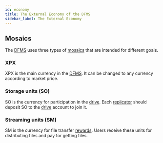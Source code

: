 ```yaml
---
id: economy
title: The External Economy of the DFMS
sidebar_label: The External Economy
---
```


## Mosaics

The [DFMS](what_is.md) uses three types of [mosaics](https://bcdocs.xpxsirius.io/docs/built-in-features/mosaic/) that are intended for different goals.

### XPX

XPX is the main currency in the [DFMS](what_is.md). It can be changed to any currency according to market price.

### Storage units (SO)

SO is the currency for participation in the [drive](../built_in_features/drive/overview.md). Each [replicator](../roles/replicator.md) should deposit SO to the [drive](../built_in_features/drive/overview.md) account to join it.

### Streaming units (SM)

SM is the currency for file transfer [rewards](../built_in_features/reward.md). Users receive these units for distributing files and pay for getting files.

